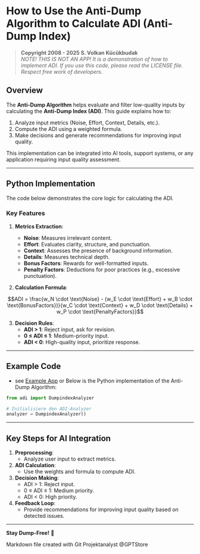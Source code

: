 # How to Use the Anti-Dump Algorithm to Calculate ADI (Anti-Dump Index)

> **Copyright 2008 - 2025 S. Volkan Kücükbudak**  
> _NOTE! THIS IS NOT AN APP! It is a demonstration of how to implement ADI. If you use this code, please read the LICENSE file. Respect free work of developers._

## Overview
The **Anti-Dump Algorithm** helps evaluate and filter low-quality inputs by calculating the **Anti-Dump Index (ADI)**. This guide explains how to:

1. Analyze input metrics (Noise, Effort, Context, Details, etc.).
2. Compute the ADI using a weighted formula.
3. Make decisions and generate recommendations for improving input quality.

This implementation can be integrated into AI tools, support systems, or any application requiring input quality assessment.

---

## Python Implementation

The code below demonstrates the core logic for calculating the ADI.

### Key Features
1. **Metrics Extraction**:
   - **Noise**: Measures irrelevant content.
   - **Effort**: Evaluates clarity, structure, and punctuation.
   - **Context**: Assesses the presence of background information.
   - **Details**: Measures technical depth.
   - **Bonus Factors**: Rewards for well-formatted inputs.
   - **Penalty Factors**: Deductions for poor practices (e.g., excessive punctuation).

2. **Calculation Formula**:

```math
ADI = \frac{w_N \cdot \text{Noise} - (w_E \cdot \text{Effort} + w_B \cdot \text{BonusFactors})}{w_C \cdot \text{Context} + w_D \cdot \text{Details} + w_P \cdot \text{PenaltyFactors}}
```

3. **Decision Rules**:
   - **ADI > 1**: Reject input, ask for revision.
   - **0 ≤ ADI ≤ 1**: Medium-priority input.
   - **ADI < 0**: High-quality input, prioritize response.

---

## Example Code
- see [Example App](example_app.py)
or Below is the Python implementation of the Anti-Dump Algorithm:


```python
from adi import DumpindexAnalyzer

# Initialisiere den ADI-Analyzer
analyzer = DumpindexAnalyzer()
```


---

## Key Steps for AI Integration
1. **Preprocessing**:
   - Analyze user input to extract metrics.
2. **ADI Calculation**:
   - Use the weights and formula to compute ADI.
3. **Decision Making**:
   - ADI > 1: Reject input.
   - 0 ≤ ADI ≤ 1: Medium priority.
   - ADI < 0: High priority.
4. **Feedback Loop**:
   - Provide recommendations for improving input quality based on detected issues.

---

**Stay Dump-Free!** 🚀

Markdown file created with Git Projektanalyst @GPTStore
